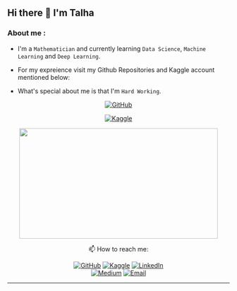## Hi there 👋 I'm Talha

<!--
**HaiderQadri/HaiderQadri** is a ✨ _special_ ✨ repository because its `README.md` (this file) appears on your GitHub profile.

Here are some ideas to get you started:

- 🔭 I’m currently working on ...
- 🌱 I’m currently learning ...
- 👯 I’m looking to collaborate on ...
- 🤔 I’m looking for help with ...
- 💬 Ask me about ...
- 📫 How to reach me: ...
- 😄 Pronouns: ...
- ⚡ Fun fact: ...
-->

### About me :
  - I'm a `Mathematician` and currently learning `Data Science`, `Machine Learning` and `Deep Learning`.

  - For my expreience visit my Github Repositories and Kaggle account mentioned below:

  - What's special about me is that I'm `Hard Working`.
  
  <div id="header" align="center">
    
  [![GitHub](https://img.shields.io/badge/GitHub-Profile-blue?style=for-the-badge&logo=github)](https://github.com/TalhaAslam44) 
    
  [![Kaggle](https://img.shields.io/badge/Kaggle-Profile-blue?style=for-the-badge&logo=kaggle)](https://www.kaggle.com/ranatalha71)
    
<div align="center">
  <img src="https://assets-global.website-files.com/5c19100c2b50073e6ee69da1/60d35967a853a1b14851703b_All%20the%20data%20(1).gif" width="450" height="250"/>
</div>


:mailbox: How to reach me: 

[![GitHub](https://img.shields.io/badge/GitHub-Profile-blue?style=for-the-badge&logo=github)](https://github.com/TalhaAslam44) 
[![Kaggle](https://img.shields.io/badge/Kaggle-Profile-blue?style=for-the-badge&logo=kaggle)](https://www.kaggle.com/ranatalha71) 
[![LinkedIn](https://img.shields.io/badge/LinkedIn-Profile-blue?style=for-the-badge&logo=linkedin)](https://www.linkedin.com/in/talha-aslam-2693661b7/)  
[![Medium](https://img.shields.io/badge/Medium-Profile-blue?style=for-the-badge&logo=medium)](https://medium.com/@ranatalha30055)
[![Email](https://img.shields.io/badge/Email-Contact%20Me-red?style=for-the-badge&logo=email)](mailto:ranatalha30055@gmail.com)

---
